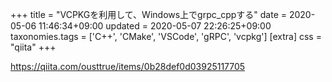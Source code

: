 +++
title = "VCPKGを利用して、Windows上でgrpc_cppする"
date = 2020-05-06 11:46:34+09:00
updated = 2020-05-07 22:26:25+09:00
taxonomies.tags = ['C++', 'CMake', 'VSCode', 'gRPC', 'vcpkg']
[extra]
css = "qiita"
+++

<https://qiita.com/ousttrue/items/0b28def0d03925117705>



